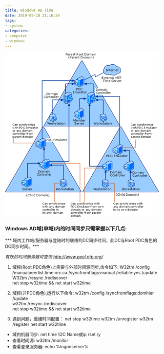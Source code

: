 ```yaml
---
title: Windows AD Time
date: 2019-09-18 21:16:54
tags: 
- system
categories: 
- computer
- windows
---
```

![](/images/ad_time.gif)
### Windows AD域(单域)内的时间同步只需掌握以下几点:
*** 域内工作站/服务器与登陆时的联络的DC同步时间，此DC与Root PDC角色的DC同步时间。***

*有效的时间服务器可查询 http://www.pool.ntp.org/*

1. 域控(Root PDC角色)上需要与外部时间源同步,命令如下:
  W32tm /config /manualpeerlist:time.nrc.ca /syncfromflags:manual /reliable:yes /update  
  W32tm /resync /rediscover  
  net stop w32time && net start w32time  

2. 域控(非PDC角色),运行以下命令:
  w32tm /config /syncfromflags:domhier /update  
  w32tm /resync /rediscover  
  net stop w32time && net start w32time  

3. 遇到问题，重建时间配置：
  net stop w32time
  w32tm /unregister
  w32tm /register
  net start w32time


* 域内机器同步: net time \DC Name或ip /set /y
* 查看时间源: w32tm /monitor
* 查看登录服务器: echo %logonserver%
